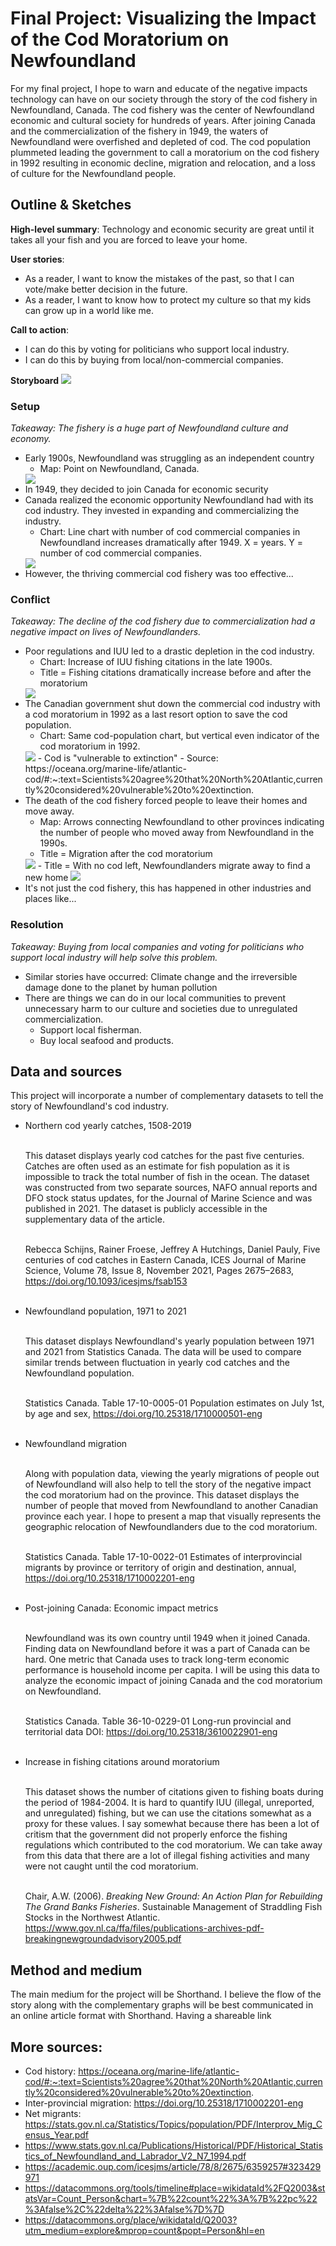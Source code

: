 # Final Project: Visualizing the Impact of the Cod Moratorium on Newfoundland

For my final project, I hope to warn and educate of the negative impacts technology can have on our society through the story of the cod fishery in Newfoundland, Canada. The cod fishery was the center of Newfoundland economic and cultural society for hundreds of years. After joining Canada and the commercialization of the fishery in 1949, the waters of Newfoundland were overfished and depleted of cod. The cod population plummeted leading the government to call a moratorium on the cod fishery in 1992 resulting in economic decline, migration and relocation, and a loss of culture for the Newfoundland people. 

## Outline & Sketches

**High-level summary**: Technology and economic security are great until it takes all your fish and you are forced to leave your home. 

**User stories**: 
- As a reader, I want to know the mistakes of the past, so that I can vote/make better decision in the future. 
- As a reader, I want to know how to protect my culture so that my kids can grow up in a world like me. 

**Call to action**: 
- I can do this by voting for politicians who support local industry. 
- I can do this by buying from local/non-commercial companies. 


**Storyboard**
<img src="photos/storyboard.jpg">


### Setup 
_Takeaway: The fishery is a huge part of Newfoundland culture and economy._ 

- Early 1900s, Newfoundland was struggling as an independent country
  - Map: Point on Newfoundland, Canada.
  <img src="photos/newfoundland_map.png">
- In 1949, they decided to join Canada for economic security
- Canada realized the economic opportunity Newfoundland had with its cod industry. They invested in expanding and commercializing the industry. 
  - Chart: Line chart with number of cod commercial companies in Newfoundland increases dramatically after 1949. X = years. Y = number of cod commercial companies.
  <img src="photos/newfoundland_join_canada.png">
- However, the thriving commercial cod fishery was too effective...

### Conflict
_Takeaway: The decline of the cod fishery due to commercialization had a negative impact on lives of Newfoundlanders._

- Poor regulations and IUU led to a drastic depletion in the cod industry.
  - Chart: Increase of IUU fishing citations in the late 1900s.
  - Title = Fishing citations dramatically increase before and after the moratorium
  <img src="photos/newfoundland_citations.png">
- The Canadian government shut down the commercial cod industry with a cod moratorium in 1992 as a last resort option to save the cod population.
  - Chart: Same cod-population chart, but vertical even indicator of the cod moratorium in 1992.
  <img src="photos/newfoundland_cod_moratorium.png">
  - Cod is "vulnerable to extinction" 
    - Source: https://oceana.org/marine-life/atlantic-cod/#:~:text=Scientists%20agree%20that%20North%20Atlantic,currently%20considered%20vulnerable%20to%20extinction.
- The death of the cod fishery forced people to leave their homes and move away.
  - Map: Arrows connecting Newfoundland to other provinces indicating the number of people who moved away from Newfoundland in the 1990s.
  - Title = Migration after the cod moratorium
  <img src="photos/newfoundland_migrations_map.png">
  - Title = With no cod left, Newfoundlanders migrate away to find a new home 
  <img src="photos/newfoundland_cod_people_population.png">
- It's not just the cod fishery, this has happened in other industries and places like...

### Resolution
_Takeaway: Buying from local companies and voting for politicians who support local industry will help solve this problem._

- Similar stories have occurred: Climate change and the irreversible damage done to the planet by human pollution 
- There are things we can do in our local communities to prevent unnecessary harm to our culture and societies due to unregulated commercialization.  
  - Support local fisherman. 
  - Buy local seafood and products.

## Data and sources

This project will incorporate a number of complementary datasets to tell the story of Newfoundland's cod industry. 

- Northern cod yearly catches, 1508-2019 <br><br>

    This dataset displays yearly cod catches for the past five centuries. Catches are often used as an estimate for fish population as it is impossible to track the total number of fish in the ocean. The dataset was constructed from two separate sources, NAFO annual reports and DFO stock status updates, for the Journal of Marine Science and was published in 2021. The dataset is publicly accessible in the supplementary data of the article. <br><br>

    Rebecca Schijns, Rainer Froese, Jeffrey A Hutchings, Daniel Pauly, Five centuries of cod catches in Eastern Canada, ICES Journal of Marine Science, Volume 78, Issue 8, November 2021, Pages 2675–2683, https://doi.org/10.1093/icesjms/fsab153 <br><br>

- Newfoundland population, 1971 to 2021 <br><br>

  This dataset displays Newfoundland's yearly population between 1971 and 2021 from Statistics Canada. The data will be used to compare similar trends between fluctuation in yearly cod catches and the Newfoundland population. <br><br>

  Statistics Canada. Table 17-10-0005-01  Population estimates on July 1st, by age and sex, https://doi.org/10.25318/1710000501-eng <br><br>

- Newfoundland migration <br><br>

  Along with population data, viewing the yearly migrations of people out of Newfoundland will also help to tell the story of the negative impact the cod moratorium had on the province. This dataset displays the number of people that moved from Newfoundland to another Canadian province each year. I hope to present a map that visually represents the geographic relocation of Newfoundlanders due to the cod moratorium. <br><br>

  Statistics Canada. Table 17-10-0022-01  Estimates of interprovincial migrants by province or territory of origin and destination, annual, https://doi.org/10.25318/1710002201-eng <br><br>

- Post-joining Canada: Economic impact metrics <br><br>

  Newfoundland was its own country until 1949 when it joined Canada. Finding data on Newfoundland before it was a part of Canada can be hard. One metric that Canada uses to track long-term economic performance is household income per capita. I will be using this data to analyze the economic impact of joining Canada and the cod moratorium on Newfoundland. <br><br>

  Statistics Canada. Table 36-10-0229-01  Long-run provincial and territorial data
  DOI: https://doi.org/10.25318/3610022901-eng <br><br>

- Increase in fishing citations around moratorium <br><br>
  
  This dataset shows the number of citations given to fishing boats during the period of 1984-2004. It is hard to quantify IUU (illegal, unreported, and unregulated) fishing, but we can use the citations somewhat as a proxy for these values. I say somewhat because there has been a lot of critism that the government did not properly enforce the fishing regulations which contributed to the cod moratorium. We can take away from this data that there are a lot of illegal fishing activities and many were not caught until the cod moratorium.  <br><br>

  Chair, A.W. (2006). _Breaking New Ground: An Action Plan for Rebuilding
  The Grand Banks Fisheries_.  Sustainable Management of
  Straddling Fish Stocks in the Northwest Atlantic. https://www.gov.nl.ca/ffa/files/publications-archives-pdf-breakingnewgroundadvisory2005.pdf

## Method and medium

The main medium for the project will be Shorthand. I believe the flow of the story along with the complementary graphs will be best communicated in an online article format with Shorthand. Having a shareable link 

## More sources: 

- Cod history: https://oceana.org/marine-life/atlantic-cod/#:~:text=Scientists%20agree%20that%20North%20Atlantic,currently%20considered%20vulnerable%20to%20extinction. 
- Inter-provincial migration: https://doi.org/10.25318/1710002201-eng
- Net migrants: https://stats.gov.nl.ca/Statistics/Topics/population/PDF/Interprov_Mig_Census_Year.pdf
- https://www.stats.gov.nl.ca/Publications/Historical/PDF/Historical_Statistics_of_Newfoundland_and_Labrador_V2_N7_1994.pdf
- https://academic.oup.com/icesjms/article/78/8/2675/6359257#323429971
- https://datacommons.org/tools/timeline#place=wikidataId%2FQ2003&statsVar=Count_Person&chart=%7B%22count%22%3A%7B%22pc%22%3Afalse%2C%22delta%22%3Afalse%7D%7D
- https://datacommons.org/place/wikidataId/Q2003?utm_medium=explore&mprop=count&popt=Person&hl=en 
